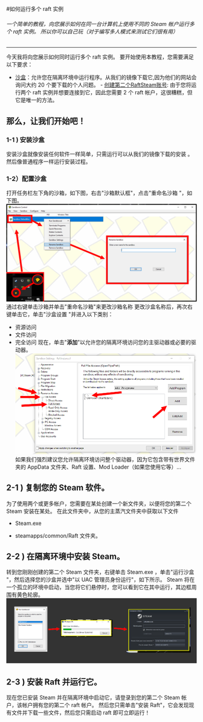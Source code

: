 #如何运行多个 raft 实例 
###### 一个简单的教程，向您展示如何在同一台计算机上使用不同的 Steam 帐户运行多个 raft 实例。  所以你可以自己玩（对于编写多人模式来测试它们很有用） 
---


今天我将向您展示如何同时运行多个 raft 实例。 
要开始使用本教程，您需要满足以下要求： 
- [沙盒](https://www.sandboxie.com/)：允许您在隔离环境中运行程序。从我们的镜像下载它,因为他们的网站会询问大约 20 个要下载的个人问题。 
​- [创建第二个RaftSteam账号](https://www.sandboxie.com/): 由于您将运行两个 raft 实例并想要连接到它，因此您需要 2 个 raft 帐户，这很糟糕，但它是唯一的方法。 

## 那么，让我们开始吧！ 
### 1-1 ) 安装沙盒 
安装沙盒就像安装任何软件一样简单，只需运行可以从我们的镜像下载的安装 
。 
  然后像普通程序一样运行安装过程。 
### 1-2）配置沙盒 
打开任务栏左下角的沙箱，如下图，右击"沙箱默认框"，点击"重命名沙箱 "，如下图。 
![pic](./d.PNG)
通过右键单击沙箱并单击"重命名沙箱"来更改沙箱名称 
更改沙盒名称后，再次右键单击它，单击"沙盒设置 "并进入以下类别： 
   - 资源访问 
   - 文件访问 
   - 完全访问 
现在，单击"**添加**"以允许您的隔离环境访问您的主驱动器或必要的驱动器。 
![pic](./aaa.PNG)
如果我们强烈建议您允许隔离环境访问整个驱动器，因为它包含带有世界文件夹的 AppData 文件夹、Raft 设置、Mod Loader（如果您使用它等）... 


## 2-1 ) 复制您的 Steam 软件。 
为了使用两个或更多帐户，您需要在某处创建一个新文件夹，以便将您的第二个 Steam 安装在某处。
 在此文件夹中，从您的主蒸汽文件夹中获取以下文件 
- Steam.exe 

- steamapps/common/Raft 文件夹。 

## 2-2 ) 在隔离环境中安装 Steam。 
转到您刚刚创建的第二个 Steam 文件夹，右键单击 Steam.exe  ，单击"运行沙盒 "，然后选择您的沙盒并选中"以 UAC 管理员身份运行"，如下所示。 
  Steam 将在一个孤立的环境中启动，当您将它们悬停时，您可以看到它在其中运行，其边框周围有黄色轮廓。 
![pic](./Sans%20titre%203.png)  
## 2-3 ) 安装 Raft 并运行它。 
现在您已安装 Steam 并在隔离环境中启动它，请登录到您的第二个 Steam 帐户，该帐户拥有您的第二个 raft 帐户。
 然后您只需单击"安装 Raft"，它会发现现有文件并下载一些文件，然后您只需启动 raft 即可立即运行！ 